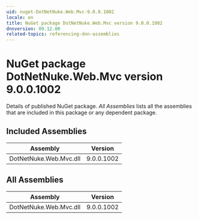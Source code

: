 ```yaml
---
uid: nuget-DotNetNuke.Web.Mvc-9.0.0.1002
locale: en
title: NuGet package DotNetNuke.Web.Mvc version 9.0.0.1002
dnnversion: 09.12.00
related-topics: referencing-dnn-assemblies
---
```


# NuGet package DotNetNuke.Web.Mvc version 9.0.0.1002
Details of published NuGet package.
*All Assemblies* lists all the assemblies that are included in this package or any dependent package.

## Included Assemblies

|Assembly|Version|
|---|---|
|DotNetNuke.Web.Mvc.dll|9.0.0.1002|

## All Assemblies

|Assembly|Version|
|---|---|
|DotNetNuke.Web.Mvc.dll|9.0.0.1002|

